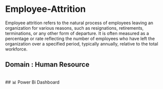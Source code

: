 # Employee-Attrition
Employee attrition refers to the natural process of employees leaving an organization for various reasons, such as resignations, retirements, terminations, or any other form of departure. It is often measured as a percentage or rate reflecting the number of employees who have left the organization over a specified period, typically annually, relative to the total workforce.
<br>
## Domain : Human Resource
<br>
## 📊 Power Bi Dashboard
